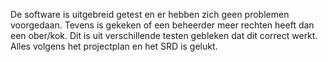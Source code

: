 De software is uitgebreid getest en er hebben zich geen problemen voorgedaan. 
Tevens is gekeken of een beheerder meer rechten heeft dan een ober/kok. 
Dit is uit verschillende testen gebleken dat dit correct werkt. 
Alles volgens het projectplan en het SRD is gelukt. 
